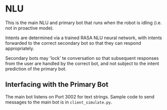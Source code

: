 # NLU

This is the main NLU and primary bot that runs when the robot is idling (i.e. not in proactive mode).

Intents are determined via a trained RASA NLU neural network, with intents forwarded to the correct secondary bot so that they can respond appropriately.

Secondary bots may 'lock' te conversation so that subsequent responses from the user are handled by the correct bot, and not subject to the intent prediction of the primary bot.

## Interfacing with the Primary Bot

The main bot listens on Port 3002 for text strings. Sample code to send messages to the main bot is in ``client_simulate.py``.
